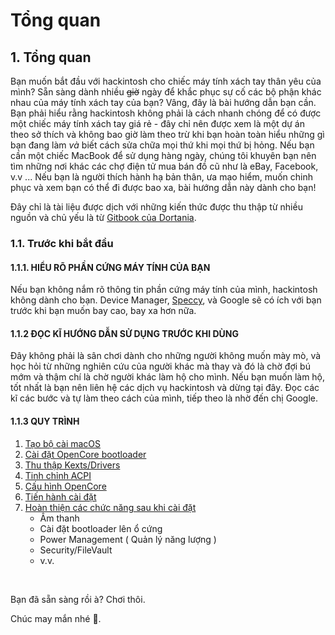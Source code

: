 # Tổng quan

## 1. Tổng quan

Bạn muốn bắt đầu với hackintosh cho chiếc máy tính xách tay thân yêu của mình? Sẵn sàng dành nhiều ~~giờ~~ ngày để khắc phục sự cố các bộ phận khác nhau của máy tính xách tay của bạn? Vâng, đây là bài hướng dẫn bạn cần. Bạn phải hiểu rằng hackintosh không phải là cách nhanh chóng để có được một chiếc máy tính xách tay giá rẻ - đây chỉ nên được xem là một dự án theo sở thích và không bao giờ làm theo trừ khi bạn hoàn toàn hiểu những gì bạn đang làm _và_ biết cách sửa chữa mọi thứ khi mọi thứ bị hỏng. Nếu bạn cần một chiếc MacBook để sử dụng hàng ngày, chúng tôi khuyên bạn nên tìm những nơi khác các chợ điện tử mua bán đồ cũ như là eBay, Facebook, v.v ... Nếu bạn là người thích hành hạ bản thân, ưa mạo hiểm, muốn chinh phục và xem bạn có thể đi được bao xa, bài hướng dẫn này dành cho bạn!‌

Đây chỉ là tài liệu được dịch với những kiến thức được thu thập từ nhiều nguồn và chủ yếu là từ [Gitbook của Dortania](https://dortania.github.io/vanilla-laptop-guide).

### 1.1. Trước khi bắt đầu‌

#### 1.1.1. HIỂU RÕ PHẦN CỨNG MÁY TÍNH CỦA BẠN‌

Nếu bạn không nắm rõ thông tin phần cứng máy tính của mình, hackintosh không dành cho bạn. Device Manager, [Speccy](https://www.ccleaner.com/speccy), và Google sẽ có ích với bạn trước khi bạn muốn bay cao, bay xa hơn nữa.‌

#### 1.1.2 ĐỌC KĨ HƯỚNG DẪN SỬ DỤNG TRƯỚC KHI DÙNG‌

Đây không phải là sân chơi dành cho những người không muốn mày mò, và học hỏi từ những nghiên cứu của người khác mà thay và đó là chờ đợi bú mớm và thậm chí là chờ người khác làm hộ cho mình. Nếu bạn muốn làm hộ, tốt nhất là bạn nên liên hệ các dịch vụ hackintosh và dừng tại đây. Đọc các kĩ các bước và tự làm theo cách của mình, tiếp theo là nhờ đến chị Google.‌

#### 1.1.3 QUY TRÌNH

1. [Tạo bộ cài macOS](https://dortania.github.io/vanilla-laptop-guide/preparations/installer-overview.html)
2. [Cài đặt OpenCore bootloader](https://dortania.github.io/vanilla-laptop-guide/preparations/opencore-efi.html)
3. [Thu thập Kexts/Drivers](https://dortania.github.io/vanilla-laptop-guide/OpenCore/ktext.html)
4. [Tinh chỉnh ACPI](https://dortania.github.io/Getting-Started-With-ACPI/)
5. [Cấu hình OpenCore](https://dortania.github.io/vanilla-laptop-guide/OpenCore/config.html)
6. [Tiến hành cài đặt](https://dortania.github.io/vanilla-laptop-guide/installation/installation-process.html)
7. [Hoàn thiện các chức năng sau khi cài đặt](https://dortania.github.io/vanilla-laptop-guide/post-install)
   * Âm thanh
   * Cài đặt bootloader lên ổ cứng
   * Power Management \( Quản lý năng lượng \)
   * Security/FileVault
   * v.v.

‌

Bạn đã sẵn sàng rồi à? Chơi thôi.

Chúc may mắn nhé 🐧.

